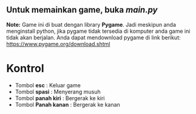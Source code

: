 <h2>Untuk memainkan game, buka <i>main.py</i></h2>

<b>Note:</b> Game ini di buat dengan library <b>Pygame</b>. Jadi meskipun anda menginstall python, jika pygame tidak tersedia di komputer anda game ini tidak akan berjalan.
      Anda dapat mendownload pygame di link berikut: https://www.pygame.org/download.shtml

<h1>Kontrol</h1>
<p>
      <ul>
            <li>Tombol <b>esc</b> : Keluar game</li>
            <li>Tombol <b>spasi</b> : Menyerang musuh</li>
            <li>Tombol <b>panah kiri</b> : Bergerak ke kiri</li>
            <li>Tombol <b>Panah kanan</b> : Bergerak ke kanan</li>
      </ul>
</p>

